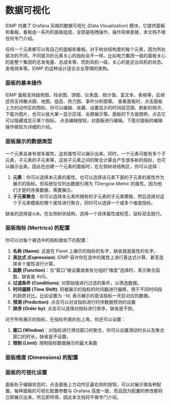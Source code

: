 # 数据可视化

IDMP 内置了 Grafana 风格的数据可视化 (Data Visualization) 模块，它提供面板和看板。看板由一系列的面板组成，全部是拖拽操作，操作简单直接，本文档不做任何专门介绍。

任何一个元素都可以有自己的面板和看板。对于树状结构里的每个元素，因为所处层次的不同，不同层次的元素关心的指标会不一样。比如电力集团一级的面板关心的是整个集团的总发电量、总成本等，而到风机一级，关心的是这台风机的状态、发电效率等。IDMP 的这种设计适合企业管理的架构。

### 面板的基本操作

IDMP 面板支持趋势图、柱状图、饼图、仪表盘、统计值、富文本、表格等，后续还将支持散点图、地图、组态、热力图、事件分析图等。
查看面板时，点击面板上方的动作区的图标，你可以编辑、收藏、设置显示的时间段范围、刷新的频次、下载为图片，也可以放大某一显示区域、全屏展示等。面板的下方是图例，点击它可以隐藏或显示某个指标。
点击编辑按钮，对面板进行编辑。下面对面板的编辑操作做较为详细的介绍。

### 面板展示的数据类型

一个元素自身有很多属性，这些属性可以展示出来。同时，一个元素可能有多个子元素，子元素的子元素等，这些子元素之间的聚合计算会产生很多新的指标，也可以展示出来。因此在创建一个元素的面板时，在左侧树状结构区，你可以选择：

1. **元素**：你可以选择本元素的属性，也可以选择该元素下面的子元素的属性作为展示的指标。但系统仅仅列出数据引用为 TDengine Metric 的属性，因为他们才是时序类数据，需要展示。
2. **子元素聚合**：你可以选择本元素所拥有的子元素的子元素模板，然后选择对这个子元素模板的哪个属性进行聚合，同时可以选择一个或多个维度指标。

缺省的选择是`元素`。在左侧树状结构，选择一个具体属性或标签，鼠标双击就行。

### 面板指标 (Mertrics) 的配置

你可以对每个被选中的指标做如下的配置：

1. **名称 (Name)**:  这是在 Panel 上展示的指标的名字，缺省就是属性的名字。
2. **表达式 (Expression)**: IDMP 容许你在选中的属性上进行表达式计算，甚至选择多个属性进行计算。
3. **函数 (Function)**：当“窗口”被设置或者有分组的“维度”选择时，表示聚合函数，缺省是 AVG。
4. **过滤条件 (Conditions)**:  对原始值进行过滤的条件，以筛选数据。
5. **时间偏移 (Time Shift)**: 将被展示的指标的时间戳进行偏移，用于不同时间段的趋势对比。比如设置为 -1d, 表示展示的是该指标一天前对应的数据。
6. **预测 (Prediction)**: 点击可以对该指标进行时序数据预测的设置
7. **排序 (Order by)**:  点击可以选择对指标进行排序，缺省是不排。

对于所有展示的指标，在指标列表的右上角，你还可以设置：

1. **窗口 (Window)**：对指标进行滑动窗口的聚合，你可以设置滑动时长以及聚合窗口的时长，缺省是不设置。
2. **限制 (Limit)**: 限制指标数据展示的最大条数

### 面板维度 (Dimensions) 的配置

### 面板的可视化设置

面板处于编辑状态时，点击面板上方动作区最右侧的按钮，可以对展示做各种配置。每种面板的可视化配置参数与 Grafana 高度一致，而且因为配置的修改都将立即展示出来，所见即所得，因此本文档将不做专门介绍。
